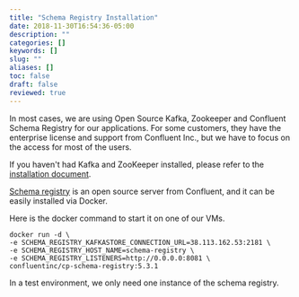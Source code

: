 ```yaml
---
title: "Schema Registry Installation"
date: 2018-11-30T16:54:36-05:00
description: ""
categories: []
keywords: []
slug: ""
aliases: []
toc: false
draft: false
reviewed: true
---
```


In most cases, we are using Open Source Kafka, Zookeeper and Confluent Schema Registry for our applications. For some customers, they have the enterprise license and support from Confluent Inc., but we have to focus on the access for most of the users. 

If you haven't had Kafka and ZooKeeper installed, please refer to the [installation document][]. 

[Schema registry][] is an open source server from Confluent, and it can be easily installed via Docker. 

Here is the docker command to start it on one of our VMs. 

```
docker run -d \
-e SCHEMA_REGISTRY_KAFKASTORE_CONNECTION_URL=38.113.162.53:2181 \
-e SCHEMA_REGISTRY_HOST_NAME=schema-registry \
-e SCHEMA_REGISTRY_LISTENERS=http://0.0.0.0:8081 \
confluentinc/cp-schema-registry:5.3.1
```

In a test environment, we only need one instance of the schema registry. 

[installation document]: /service/messaging/kafka/installation/
[Schema registry]: https://github.com/confluentinc/schema-registry/
